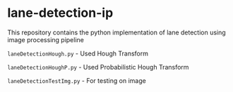 # lane-detection-ip
This repository contains the python implementation of lane detection using image processing pipeline

`laneDetectionHough.py`   - Used Hough Transform

`laneDetectionHoughP.py`  - Used Probabilistic Hough Transform

`laneDetectionTestImg.py` - For testing on image
